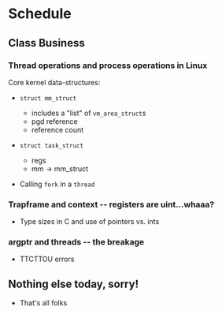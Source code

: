 # Schedule

## Class Business

### Thread operations and process operations in Linux

Core kernel data-structures:

- `struct mm_struct`
	- includes a "list" of `vm_area_struct`s
	- pgd reference
	- reference count
- `struct task_struct`
	- regs
	- mm -> mm_struct

- Calling `fork` in a `thread`

### Trapframe and context -- registers are uint...whaaa?

- Type sizes in C and use of pointers vs. ints

### argptr and threads -- the breakage

- TTCTTOU errors



## Nothing else today, sorry!

- That's all folks
